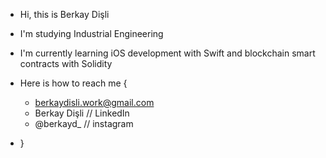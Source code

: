 - Hi, this is Berkay Dişli
- I'm studying Industrial Engineering
- I'm currently learning iOS development with Swift and blockchain smart contracts with Solidity

- Here is how to reach me {
    - berkaydisli.work@gmail.com
    - Berkay Dişli    // LinkedIn
    - @berkayd_       // instagram 
- }


<!---
Berkay-Disli/Berkay-Disli is a ✨ special ✨ repository because its `README.md` (this file) appears on your GitHub profile.
You can click the Preview link to take a look at your changes.
--->
